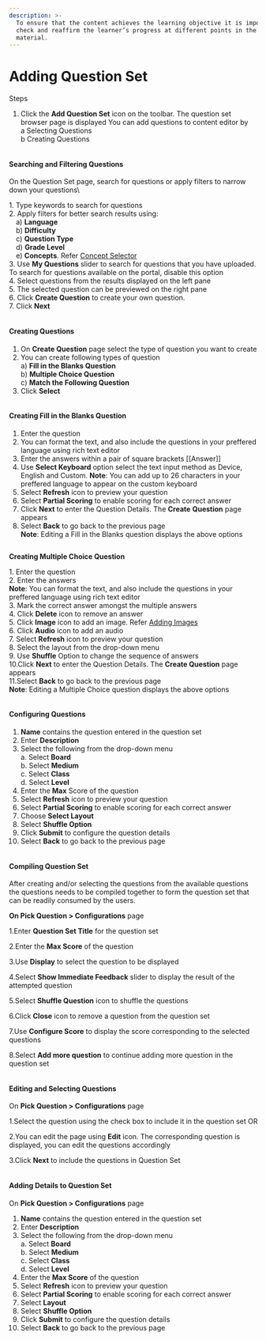 ```yaml
---
description: >-
  To ensure that the content achieves the learning objective it is important to
  check and reaffirm the learner’s progress at different points in the study
  material.
---
```


# Adding Question Set

Steps

1. Click the **Add Question Set** icon on the toolbar. The question set browser page is displayed You can add questions to content editor by \
   a Selecting Questions \
   b Creating Questions

<figure><img src="../../../../../.gitbook/assets/AddQuestionSet.png" alt=""><figcaption></figcaption></figure>

#### Searching and Filtering Questions <a href="#searching-and-filtering-questions" id="searching-and-filtering-questions"></a>

On the Question Set page, search for questions or apply filters to narrow down your questions\


1\. Type keywords to search for questions\
2\. Apply filters for better search results using:\
 a) **Language**\
 b) **Difficulty**\
 c) **Question Type**\
 d) **Grade Level**\
 e) **Concepts**. Refer [Concept Selector](concept-selector.md)\
3\. Use **My Questions** slider to search for questions that you have uploaded. To search for questions available on the portal, disable this option\
4\. Select questions from the results displayed on the left pane\
5\. The selected question can be previewed on the right pane\
6\. Click **Create Question** to create your own question.\
7\. Click **Next**

<figure><img src="../../../../../.gitbook/assets/SearchingandFilteringQuestions.png" alt=""><figcaption></figcaption></figure>

#### Creating Questions <a href="#creating-questions" id="creating-questions"></a>

1. On **Create Question** page select the type of question you want to create
2. You can create following types of question  \
   a) **Fill in the Blanks Question**  \
   b) **Multiple Choice Question**  \
   c) **Match the Following Question**
3. Click **Select**

<figure><img src="../../../../../.gitbook/assets/ CreateQuestion.png" alt=""><figcaption></figcaption></figure>

#### **Creating Fill in the Blanks Question**

1. Enter the question
2. You can format the text, and also include the questions in your preffered language using rich text editor
3. Enter the answers within a pair of square brackets \[\[Answer]]
4. Use **Select Keyboard** option select the text input method as Device, English and Custom. **Note**: You can add up to 26 characters in your preffered language to appear on the custom keyboard
5. Select **Refresh** icon to preview your question
6. Select **Partial Scoring** to enable scoring for each correct answer
7. Click **Next** to enter the Question Details. The **Create** **Question** page appears
8. Select **Back** to go back to the previous page \
   **Note**: Editing a Fill in the Blanks question displays the above options

<figure><img src="../../../../../.gitbook/assets/CreatingFil intheBlanksQuestion.png" alt=""><figcaption></figcaption></figure>

**Creating Multiple Choice Question**

1\. Enter the question\
2\. Enter the answers\
&#x20; **Note**: You can format the text, and also include the questions in your preffered language using       rich text editor\
3\. Mark the correct answer amongst the multiple answers\
4\. Click **Delete** icon to remove an answer\
5\. Click **Image** icon to add an image. Refer [Adding Images](add-image.md)\
6\. Click **Audio** icon to add an audio\
7\. Select **Refresh** icon to preview your question\
8\. Select the layout from the drop-down menu\
9\. Use **Shuffle** Option to change the sequence of answers\
10.Click **Next** to enter the Question Details. The **Create Question** page appears\
11.Select **Back** to go back to the previous page\
**Note**: Editing a Multiple Choice question displays the above options

<figure><img src="../../../../../.gitbook/assets/CreatingMultipleChoiceQuestion.png" alt=""><figcaption></figcaption></figure>

#### Configuring Questions <a href="#configuring-questions" id="configuring-questions"></a>

1. **Name** contains the question entered in the question set
2. Enter **Description**
3. Select the following from the drop-down menu \
   a. Select **Board** \
   b. Select **Medium** \
   c. Select **Class** \
   d. Select **Level**
4. Enter the **Max** Score of the question
5. Select **Refresh** icon to preview your question
6. Select **Partial Scoring** to enable scoring for each correct answer
7. Choose **Select Layout**
8. Select **Shuffle Option**
9. Click **Submit** to configure the question details
10. Select **Back** to go back to the previous page

<figure><img src="../../../../../.gitbook/assets/ConfiguringQuestions.png" alt=""><figcaption></figcaption></figure>

#### Compiling Question Set <a href="#compiling-question-set" id="compiling-question-set"></a>

After creating and/or selecting the questions from the available  questions the questions needs to be compiled together to form the question set that can be readily consumed by the users.

**On Pick Question > Configurations** page&#x20;

1.Enter **Question Set Title** for the question set&#x20;

2.Enter the **Max Score** of the question&#x20;

3.Use **Display** to select the question to be displayed&#x20;

4.Select **Show Immediate Feedback** slider to display the result of the attempted question&#x20;

5.Select **Shuffle Question** icon to shuffle the questions&#x20;

6.Click **Close** icon to remove a question from the question set&#x20;

7.Use **Configure Score** to display the score corresponding to the selected questions&#x20;

8.Select **Add more question** to continue adding more question in the question set

<figure><img src="../../../../../.gitbook/assets/CompilingQuestionSet.png" alt=""><figcaption></figcaption></figure>

#### Editing and Selecting Questions <a href="#editing-and-selecting-questions" id="editing-and-selecting-questions"></a>

On **Pick Question > Configurations** page&#x20;

1.Select the question using the check box to include it in the question set OR&#x20;

2.You can edit the page using **Edit** icon. The corresponding question is displayed, you can edit the questions accordingly&#x20;

3.Click **Next** to include the questions in Question Set

<figure><img src="../../../../../.gitbook/assets/EditingandSelectingQuestions.png" alt=""><figcaption></figcaption></figure>

#### Adding Details to Question Set <a href="#adding-details-to-question-set" id="adding-details-to-question-set"></a>

On **Pick Question > Configurations** page

1. **Name** contains the question entered in the question set
2. Enter **Description**
3. Select the following from the drop-down menu \
   a. Select **Board** \
   b. Select **Medium** \
   c. Select **Class** \
   d. Select **Level**
4. Enter the **Max Score** of the question
5. Select **Refresh** icon to preview your question
6. Select **Partial Scoring** to enable scoring for each correct answer
7. Select **Layout**
8. Select **Shuffle Option**
9. Click **Submit** to configure the question details
10. Select **Back** to go back to the previous page

<figure><img src="../../../../../.gitbook/assets/AddingDetailstoQuestionSet.png" alt=""><figcaption></figcaption></figure>


